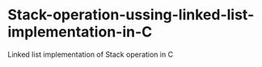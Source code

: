 # Stack-operation-ussing-linked-list-implementation-in-C
Linked list implementation of Stack operation in C
